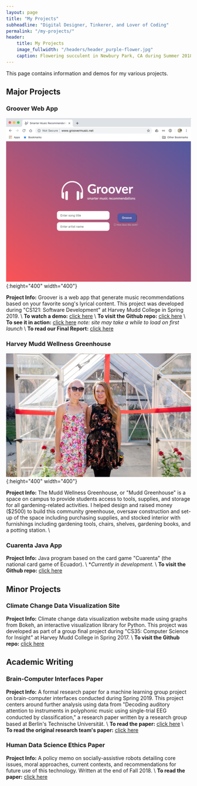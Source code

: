 ```yaml
---
layout: page
title: "My Projects"
subheadline: "Digital Designer, Tinkerer, and Lover of Coding"
permalink: "/my-projects/"
header:
    title: My Projects
    image_fullwidth: "/headers/header_purple-flower.jpg"
    caption: Flowering succulent in Newbury Park, CA during Summer 2018.
---
```

This page contains information and demos for my various projects.

## Major Projects
### Groover Web App
![alt text](../images/projects/img_groover-homepage-screenshot.jpg "groovermusic.net homepage"){:height="400" width="400"} 

**Project Info:** Groover is a web app that generate music recommendations based on your favorite song's lyrical content. This project was developed during "CS121: Software Development" at Harvey Mudd College in Spring 2019. \\
**To watch a demo:** [click here](https://sienaguerrero.com/downloads/Groover-Demo.mp4) \\
**To visit the Github repo:** [click here](https://github.com/sienaguerrero/groover) \\
**To see it in action:** [click here](http://www.groovermusic.net/) *note: site may take a while to load on first launch* \\
**To read our Final Report:** [click here](https://sienaguerrero.com/downloads/Groover-FinalReport.pdf) 

### Harvey Mudd Wellness Greenhouse
![alt text](../images/img_siena-greenhouse.jpg "Siena (left) at Mudd Greenhouse opening with Harvey Mudd College's Dean Michelle"){:height="400" width="400"} 

**Project Info:** The Mudd Wellness Greenhouse, or "Mudd Greenhouse" is a space on campus to provide students access to tools, supplies, and storage for all gardening-related activities. I helped design and raised money ($2500) to build this community greenhouse, oversaw construction and set-up of the space including purchasing supplies, and stocked interior with furnishings including gardening tools, chairs, shelves, gardening books, and a potting station. \\
<!---**To visit the Facebook page:** [click here](https://www.facebook.com/muddgreenhouse/)--->

### Cuarenta Java App
**Project Info:** Java program based on the card game "Cuarenta" (the national card game of Ecuador). \\
\**Currently in development.* \\
**To visit the Github repo:** [click here](https://github.com/sienaguerrero/cuarenta)

## Minor Projects
### Climate Change Data Visualization Site
**Project Info:** Climate change data visualization website made using graphs from Bokeh, an interactive visualization library for Python. This project was developed as part of a group final project during "CS35: Computer Science for Insight" at Harvey Mudd College in Spring 2017. \\
**To visit the Github repo:** [click here](https://github.com/sienaguerrero/cs35-final-project)

## Academic Writing
### Brain-Computer Interfaces Paper
**Project Info:** A formal research paper for a machine learning group project on brain-computer interfaces conducted during Spring 2019. This project centers around further analysis using data from "Decoding auditory attention to instruments in polyphonic music using single-trial EEG conducted by  classiﬁcation," a research paper written by a research group based at Berlin's Technische Universität. \\
**To read the paper:** [click here](https://sienaguerrero.com/downloads/BCI-music-attention-paper.pdf) \\
**To read the original research team's paper:** [click here](https://www.ncbi.nlm.nih.gov/pubmed/24608228)

### Human Data Science Ethics Paper
**Project Info:** A policy memo on socially-assistive robots detailing core issues, moral approaches, current contexts, and recommendations for future use of this technology. Written at the end of Fall 2018. \\
**To read the paper:** [click here](https://sienaguerrero.com/downloads/HDSE-policy-memo-social-robots.pdf)

<!---
### Science, Technology, and Society Paper
**Project Info:** A reflection paper on trash innovation, and hope during the Anthropocene entitled: "Trash, Hope, and the Anthropocene". \\
**To read the paper:** [click here](https://sienaguerrero.com/downloads/sts-reflection-trash-hope.pdf)
--->
